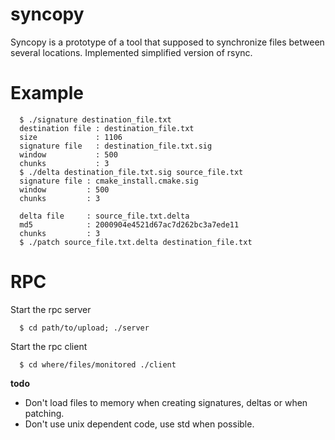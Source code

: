 # syncopy

Syncopy is a prototype of a tool that supposed to synchronize files between several locations.
Implemented simplified version of rsync.

# Example

      $ ./signature destination_file.txt
      destination file : destination_file.txt
      size             : 1106
      signature file   : destination_file.txt.sig
      window           : 500
      chunks           : 3
      $ ./delta destination_file.txt.sig source_file.txt
      signature file : cmake_install.cmake.sig
      window         : 500
      chunks         : 3

      delta file     : source_file.txt.delta
      md5            : 2000904e4521d67ac7d262bc3a7ede11
      chunks         : 3
      $ ./patch source_file.txt.delta destination_file.txt


# RPC
Start the rpc server

      $ cd path/to/upload; ./server

Start the rpc client

      $ cd where/files/monitored ./client

**todo**

- Don't load files to memory when creating signatures, deltas or when patching.
- Don't use unix dependent code, use std when possible.
